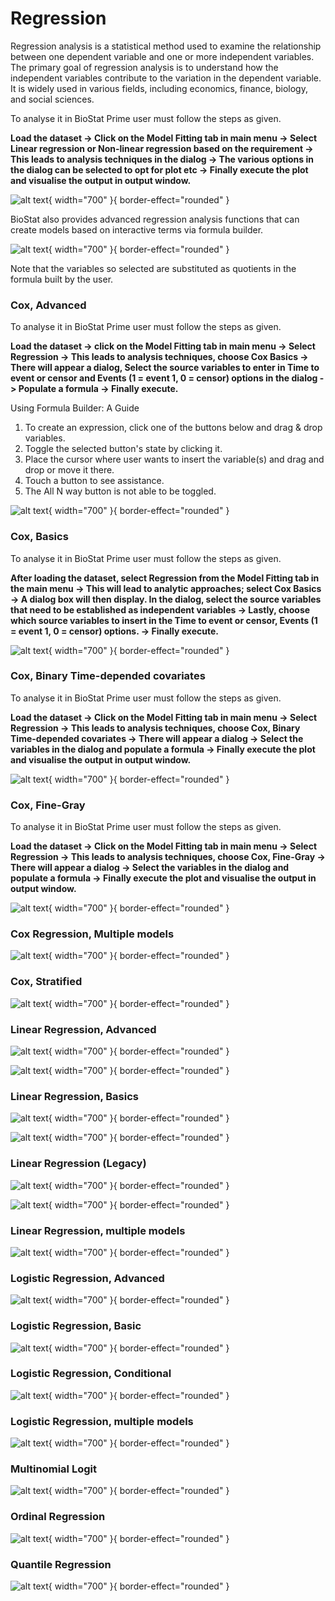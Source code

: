 # Regression
Regression analysis is a statistical method used to examine the relationship between one dependent variable and one or more independent variables. The primary goal of regression analysis is to understand how the independent variables contribute to the variation in the dependent variable. It is widely used in various fields, including economics, finance, biology, and social sciences.

To analyse it in BioStat Prime user must follow the steps as given.

__Load the dataset -> Click on the Model Fitting tab in main menu -> Select Linear regression or Non-linear regression based on the requirement -> This leads to analysis techniques in the dialog -> The various options in the dialog can be selected to opt for plot etc -> Finally execute the plot and visualise the output in output window.__

![alt text](screenshots/image193.png){ width="700" }{ border-effect="rounded" }

BioStat also provides advanced regression analysis functions that can create models based on interactive terms via formula builder.

![alt text](screenshots/image194.png){ width="700" }{ border-effect="rounded" }

Note that the variables so selected are substituted as quotients in the formula built by the user.

### Cox, Advanced

To analyse it in BioStat Prime user must follow the steps as given.

__Load the dataset -> click on the Model Fitting tab in main menu -> Select Regression -> This leads to analysis techniques, choose Cox Basics -> There will appear a dialog, Select the source variables to enter in Time to event or censor and Events (1 = event 1, 0 = censor) options in the dialog -> Populate a formula -> Finally execute.__

Using Formula Builder: A Guide

1.	To create an expression, click one of the buttons below and drag & drop variables.
2.	Toggle the selected button's state by clicking it.
3.	Place the cursor where user wants to insert the variable(s) and drag and drop or move it there.
4.	Touch a button to see assistance.
5.	The All N way button is not able to be toggled.

![alt text](screenshots/image195.png){ width="700" }{ border-effect="rounded" }

### Cox, Basics

To analyse it in BioStat Prime user must follow the steps as given.

__After loading the dataset, select Regression from the Model Fitting tab in the main menu -> This will lead to analytic approaches; select Cox Basics -> A dialog box will then display. In the dialog, select the source variables that need to be established as independent variables -> Lastly, choose which source variables to insert in the Time to event or censor, Events (1 = event 1, 0 = censor) options. -> Finally execute.__

![alt text](screenshots/image196.png){ width="700" }{ border-effect="rounded" }

### Cox, Binary Time-depended covariates

To analyse it in BioStat Prime user must follow the steps as given.

__Load the dataset -> Click on the Model Fitting tab in main menu -> Select Regression -> This leads to analysis techniques, choose Cox, Binary Time-depended covariates -> There will appear a dialog -> Select the variables in the dialog and populate a formula -> Finally execute the plot and visualise the output in output window.__

![alt text](screenshots/image197.png){ width="700" }{ border-effect="rounded" }

### Cox, Fine-Gray

To analyse it in BioStat Prime user must follow the steps as given.

__Load the dataset -> Click on the Model Fitting tab in main menu -> Select Regression -> This leads to analysis techniques, choose Cox, Fine-Gray -> There will appear a dialog -> Select the variables in the dialog and populate a formula -> Finally execute the plot and visualise the output in output window.__

![alt text](screenshots/image198.png){ width="700" }{ border-effect="rounded" }

### Cox Regression, Multiple models

![alt text](screenshots/image199.png){ width="700" }{ border-effect="rounded" }

### Cox, Stratified

![alt text](screenshots/image200.png){ width="700" }{ border-effect="rounded" }

### Linear Regression, Advanced

![alt text](screenshots/image201.png){ width="700" }{ border-effect="rounded" }

![alt text](screenshots/image202.png){ width="700" }{ border-effect="rounded" }

### Linear Regression, Basics

![alt text](screenshots/image203.png){ width="700" }{ border-effect="rounded" }

![alt text](screenshots/image204.png){ width="700" }{ border-effect="rounded" }

### Linear Regression (Legacy)

![alt text](screenshots/image205.png){ width="700" }{ border-effect="rounded" }

![alt text](screenshots/image206.png){ width="700" }{ border-effect="rounded" }

### Linear Regression, multiple models

![alt text](screenshots/image207.png){ width="700" }{ border-effect="rounded" }

### Logistic Regression, Advanced

![alt text](screenshots/image208.png){ width="700" }{ border-effect="rounded" }

### Logistic Regression, Basic

![alt text](screenshots/image209.png){ width="700" }{ border-effect="rounded" }

### Logistic Regression, Conditional

![alt text](screenshots/image210.png){ width="700" }{ border-effect="rounded" }

### Logistic Regression, multiple models

![alt text](screenshots/image211.png){ width="700" }{ border-effect="rounded" }

### Multinomial Logit

![alt text](screenshots/image212.png){ width="700" }{ border-effect="rounded" }

### Ordinal Regression

![alt text](screenshots/image213.png){ width="700" }{ border-effect="rounded" }

### Quantile Regression

![alt text](screenshots/image214.png){ width="700" }{ border-effect="rounded" }
